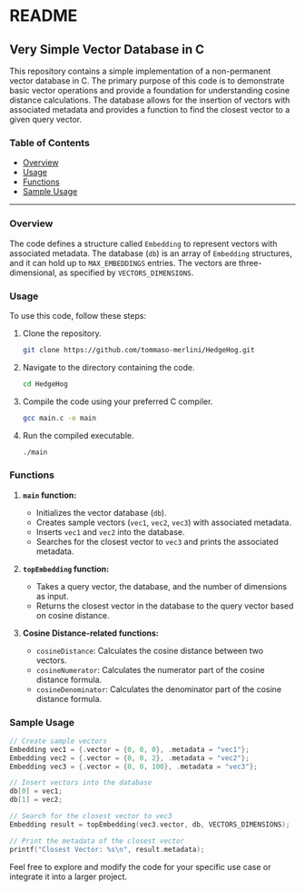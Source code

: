 # README

## Very Simple Vector Database in C

This repository contains a simple implementation of a non-permanent vector database in C. The primary purpose of this code is to demonstrate basic vector operations and provide a foundation for understanding cosine distance calculations. The database allows for the insertion of vectors with associated metadata and provides a function to find the closest vector to a given query vector.

### Table of Contents

- [Overview](#overview)
- [Usage](#usage)
- [Functions](#functions)
- [Sample Usage](#sample-usage)

---

### Overview

The code defines a structure called `Embedding` to represent vectors with associated metadata. The database (`db`) is an array of `Embedding` structures, and it can hold up to `MAX_EMBEDDINGS` entries. The vectors are three-dimensional, as specified by `VECTORS_DIMENSIONS`.

### Usage

To use this code, follow these steps:

1. Clone the repository.

   ```bash
   git clone https://github.com/tommaso-merlini/HedgeHog.git
   ```

2. Navigate to the directory containing the code.

   ```bash
   cd HedgeHog
   ```

3. Compile the code using your preferred C compiler.

   ```bash
   gcc main.c -o main
   ```

4. Run the compiled executable.
   ```bash
   ./main
   ```

### Functions

1. **`main` function:**

   - Initializes the vector database (`db`).
   - Creates sample vectors (`vec1`, `vec2`, `vec3`) with associated metadata.
   - Inserts `vec1` and `vec2` into the database.
   - Searches for the closest vector to `vec3` and prints the associated metadata.

2. **`topEmbedding` function:**

   - Takes a query vector, the database, and the number of dimensions as input.
   - Returns the closest vector in the database to the query vector based on cosine distance.

3. **Cosine Distance-related functions:**
   - `cosineDistance`: Calculates the cosine distance between two vectors.
   - `cosineNumerator`: Calculates the numerator part of the cosine distance formula.
   - `cosineDenominator`: Calculates the denominator part of the cosine distance formula.

### Sample Usage

```c
// Create sample vectors
Embedding vec1 = {.vector = {0, 0, 0}, .metadata = "vec1"};
Embedding vec2 = {.vector = {0, 0, 2}, .metadata = "vec2"};
Embedding vec3 = {.vector = {0, 0, 100}, .metadata = "vec3"};

// Insert vectors into the database
db[0] = vec1;
db[1] = vec2;

// Search for the closest vector to vec3
Embedding result = topEmbedding(vec3.vector, db, VECTORS_DIMENSIONS);

// Print the metadata of the closest vector
printf("Closest Vector: %s\n", result.metadata);
```

Feel free to explore and modify the code for your specific use case or integrate it into a larger project.
